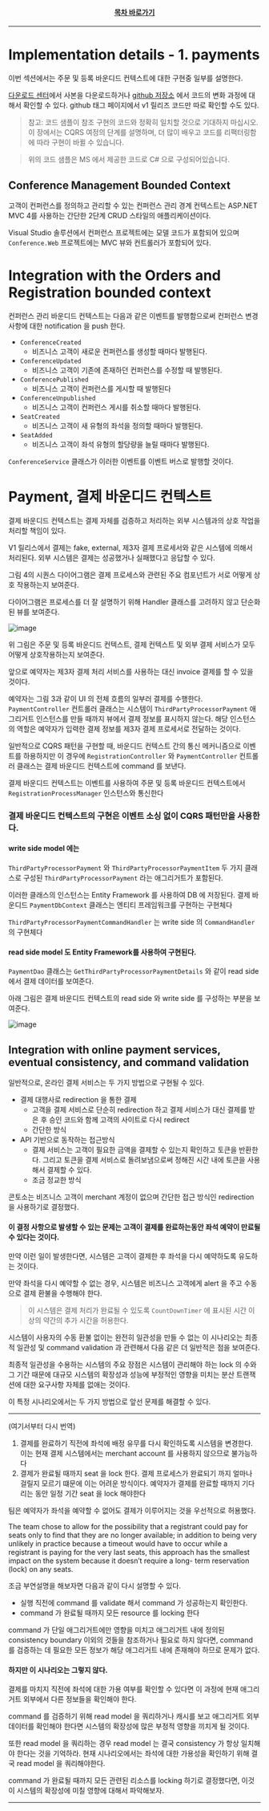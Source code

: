 <div align="center">

#### [목차 바로가기](https://github.com/dhslrl321/cqrs-journey-guide-korean/blob/master/Table%20of%20Contents.md)

</div>

---

# Implementation details - 1. payments

이번 섹션에서는 주문 및 등록 바운디드 컨텍스트에 대한 구현중 일부를 설명한다.

[다운로드 센터](http://go.microsoft.com/fwlink/p/?LinkID=258548)에서 사본을 다운로드하거나 [github 저장소](https://github.com/microsoftarchive/cqrs-journey) 에서 코드의 변화 과정에 대해서 확인할 수 있다. github 태그 페이지에서 v1 릴리즈 코드만 따로 확인할 수도 있다.

> 참고: 코드 샘플이 참조 구현의 코드와 정확히 일치할 것으로 기대하지 마십시오. 이 장에서는 CQRS 여정의 단계를 설명하며, 더 많이 배우고 코드를 리팩터링함에 따라 구현이 바뀔 수 있습니다.

> 위의 코드 샘플은 MS 에서 제공한 코드로 C# 으로 구성되어있습니다.

## Conference Management Bounded Context

고객이 컨퍼런스를 정의하고 관리할 수 있는 컨퍼런스 관리 경계 컨텍스트는 ASP.NET MVC 4를 사용하는 간단한 2단계 CRUD 스타일의 애플리케이션이다.

Visual Studio 솔루션에서 컨퍼런스 프로젝트에는 모델 코드가 포함되어 있으며 `Conference.Web` 프로젝트에는 MVC 뷰와 컨트롤러가 포함되어 있다.

# Integration with the Orders and Registration bounded context

컨퍼런스 관리 바운디드 컨텍스트는 다음과 같은 이벤트를 발행함으로써 컨퍼런스 변경 사항에 대한 notification 을 push 한다.

- `ConferenceCreated`
  - 비즈니스 고객이 새로운 컨퍼런스를 생성할 때마다 발행된다.
- `ConferenceUpdated`
  - 비즈니스 고객이 기존에 존재하던 컨퍼런스를 수정할 때 발행된다.
- `ConferencePublished`
  - 비즈니스 고객이 컨퍼런스를 게시할 때 발행된다
- `ConferenceUnpublished`
  - 비즈니스 고객이 컨퍼런스 게시를 취소할 때마다 발행된다.
- `SeatCreated`
  - 비즈니스 고객이 새 유형의 좌석을 정의할 때마다 발행된다.
- `SeatAdded`
  - 비즈니스 고객이 좌석 유형의 할당량을 늘릴 때마다 발행된다.

`ConferenceService` 클래스가 이러한 이벤트를 이벤트 버스로 발행할 것이다.

# Payment, 결제 바운디드 컨텍스트

결제 바운디드 컨텍스트는 결제 자체를 검증하고 처리하는 외부 시스템과의 상호 작업을 처리할 책임이 있다.

V1 릴리스에서 결제는 fake, external, 제3자 결제 프로세서와 같은 시스템에 의해서 처리된다. 외부 시스템은 결제는 성공했거나 실패했다고 응답할 수 있다.

그림 4의 시퀀스 다이어그램은 결제 프로세스와 관련된 주요 컴포넌트가 서로 어떻게 상호 작용하는지 보여준다.

다이어그램은 프로세스를 더 잘 설명하기 위해 Handler 클래스를 고려하지 않고 단순화된 뷰를 보여준다.

![image](https://user-images.githubusercontent.com/48385288/201520492-67736f58-42cb-40e2-a4e8-2d280e8122be.png)

위 그림은 주문 및 등록 바운디드 컨텍스트, 결제 컨텍스트 및 외부 결제 서비스가 모두 어떻게 상호작용하는지 보여준다.

앞으로 예약자는 제3자 결제 처리 서비스를 사용하는 대신 invoice 결제를 할 수 있을 것이다.

예약자는 그림 3과 같이 UI 의 전체 흐름의 일부러 결제를 수행한다. `PaymentController` 컨트롤러 클래스는 시스템이 `ThirdPartyProcessorPayment` 애그리거트 인스턴스를 만들 때까지 뷰에서 결제 정보를 표시하지 않는다. 해당 인스턴스의 역할은 예약자가 입력한 결제 정보를 제3자 결제 프로세서로 전달하는 것이다.

일반적으로 CQRS 패턴을 구현할 때, 바운디드 컨텍스트 간의 통신 메커니즘으로 이벤트를 하용하지만 이 경우에 `RegistrationController` 와 `PaymentController` 컨트롤러 클래스는 결제 바운디드 컨텍스트에 command 를 보낸다.

결제 바운디드 컨텍스트는 이벤트를 사용하여 주문 및 등록 바운디드 컨텍스트에서 `RegistrationProcessManager` 인스턴스와 통신한다

### 결제 바운디드 컨텍스트의 구현은 이벤트 소싱 없이 CQRS 패턴만을 사용한다.

#### write side model 에는

`ThirdPartyProcessorPayment` 와 `ThirdPartyProcessorPaymentItem` 두 가지 클래스로 구성된 `ThirdPartyProcessorPayment` 라는 애그리거트가 포함된다.

이러한 클래스의 인스턴스는 Entity Framework 를 사용하여 DB 에 저장된다. 결제 바운디드 `PaymentDbContext` 클래스는 엔티티 프레임워크를 구현하는 구현체다

`ThirdPartyProcessorPaymentCommandHandler` 는 write side 의 `CommandHandler` 의 구현체다

#### read side model 도 Entity Framework를 사용하여 구현된다.

`PaymentDao` 클래스는 `GetThirdPartyProcessorPaymentDetails` 와 같이 read side 에서 결제 데이터를 보여준다.

아래 그림은 결제 바운디드 컨텍스트의 read side 와 write side 를 구성하는 부분을 보여준다.

![image](https://user-images.githubusercontent.com/48385288/201520848-38be3b82-6467-42d1-a2fa-3a40ccdf2c94.png)

## Integration with online payment services, eventual consistency, and command validation

일반적으로, 온라인 결제 서비스는 두 가지 방법으로 구현될 수 있다.

- 결제 대행사로 redirection 을 통한 결제
  - 고객을 결제 서비스로 단순히 redirection 하고 결제 서비스가 대신 결제를 받은 후 승인 코드와 함께 고객의 사이트로 다시 redirect
  - 간단한 방식
- API 기반으로 동작하는 접근방식
  - 결제 서비스는 고객이 필요한 금액을 결제할 수 있는지 확인하고 토큰을 반환한다. 그리고 토큰을 결제 서비스로 돌려보냄으로써 정해진 시간 내에 토큰을 사용해서 결제할 수 있다.
  - 조금 정교한 방식

콘토소는 비즈니스 고객이 merchant 계정이 없으며 간단한 접근 방식인 redirection 을 사용하기로 결정했다.

#### 이 결정 사항으로 발생할 수 있는 문제는 고객이 결제를 완료하는동안 좌석 예약이 만료될 수 있다는 것이다.

만약 이런 일이 발생한다면, 시스템은 고객이 결제한 후 좌석을 다시 예약하도록 유도하는 것이다.

만약 좌석을 다시 예약할 수 없는 경우, 시스템은 비즈니스 고객에게 alert 을 주고 수동으로 결제 환불을 수행해야 한다.

> 이 시스템은 결제 처리가 완료될 수 있도록 `CountDownTimer` 에 표시된 시간 이상의 약간의 추가 시간을 허용한다.

시스템이 사용자의 수동 환불 없이는 완전히 일관성을 만들 수 없는 이 시나리오는 최종적 일관성 및 command validation 과 관련해서 다음 같은 더 일반적은 점을 보여준다.

최종적 일관성을 수용하는 시스템의 주요 장점은 시스템이 관리해야 하는 lock 의 수와 그 기간 때문에 대규모 시스템의 확장성과 성능에 부정적인 영향을 미치는 분산 트랜잭션에 대한 요구사항 자체를 없애는 것이다.

이 특정 시나리오에서는 두 가지 방법으로 앞선 문제를 해결할 수 있다.

---

(여기서부터 다시 번역)

1. 결제를 완료하기 직전에 좌석에 배정 유무를 다시 확인하도록 시스템을 변경한다. 이는 현재 결제 시스템에서는 merchant account 를 사용하지 않으므로 불가능하다
2. 결제가 완료될 때까지 seat 을 lock 한다. 결제 프로세스가 완료되기 까지 얼마나 걸릴지 모르기 떄문에 이는 어려운 방식이다. 예약자가 결제를 완료할 때까지 기다리는 동안 일정 기간 seat 을 lock 해야한다

팀은 예약자가 좌석을 예약할 수 없어도 결제가 이루어지는 것을 우선적으로 허용했다.

The team chose to allow for the possibility that a registrant could pay for seats only to find that they are no longer available; in addition to being very unlikely in practice because a timeout would have to occur while a registrant is paying for the very last seats, this approach has the smallest impact on the system because it doesn’t require a long- term reservation (lock) on any seats.

조금 부연설명을 해보자면 다음과 같이 다시 설명할 수 있다.

- 실행 직전에 command 를 validate 해서 command 가 성공하는지 확인한다.
- command 가 완료될 때까지 모든 resource 를 locking 한다

command 가 단일 애그리거트에만 영향을 미치고 애그리거트 내에 정의된 consistency boundary 이외의 것들을 참조하거나 필요로 하지 않다면, command 를 검증하는 데 필요한 모든 정보가 해당 애그리거트 내에 존재해야 하므로 문제가 없다.

#### 하지만 이 시나리오는 그렇지 않다.

결제를 마치지 직전에 좌석에 대한 가용 여부를 확인할 수 있다면 이 과정에 현재 애그리거트 외부에서 다른 정보들을 확인해야 한다.

command 를 검증하기 위해 read model 을 쿼리하거나 캐시를 보고 애그리거트 외부 데이터를 확인해야 한다면 시스템의 확장성에 많은 부정적 영향을 끼치게 될 것이다.

또한 read model 을 쿼리하는 경우 read model 는 결국 consistency 가 항상 일치해야 한다는 것을 기억하라. 현재 시나리오에서는 좌석에 대한 가용성을 확인하기 위해 결국 read model 을 쿼리해야한다.

command 가 완료될 때까지 모든 관련된 리소스를 locking 하기로 결정했다면, 이것이 시스템의 확장성에 미칠 영향에 대해서 파악해보자.

---
